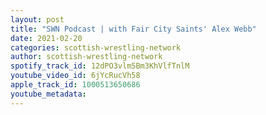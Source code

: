```yaml
---
layout: post
title: "SWN Podcast | with Fair City Saints' Alex Webb"
date: 2021-02-20
categories: scottish-wrestling-network
author: scottish-wrestling-network
spotify_track_id: 12dPO3vlm5Bm3KhVlfTnlM
youtube_video_id: 6jYcRucVh58
apple_track_id: 1000513650686
youtube_metadata: 
---
```


